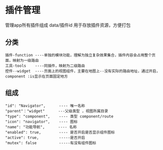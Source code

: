 # 插件管理
  管理app所有插件组成
  data/插件id 用于存放插件资源，方便打包
## 分类
    插件-function ----单独的模块功能，理解为独立复杂效果集合，插件内容会占用整个页面，映射为一级路由
    工具-tools    ----同插件，映射为二级路由
    控件--widget  ----页面上的视图组件，主要在地图上--没有实际的路由地址，通过开启，component :is显示在页面固定地方

## 组成
    "id": "Navigator",      ---- 唯一名称
    "parent"："widget"      ---父级类型 ，视图所属目录
    "type": "component",    ---- 类型 component/route
    "icon": "navigator",    ---- 图标    
    "name": "功能导航",      ---- 名称
    "enabled": true,        ---- 是否开启是否显示组件图标
    "active": true,         -----是否开启
    "mutex": false          -----有没有组件图标
